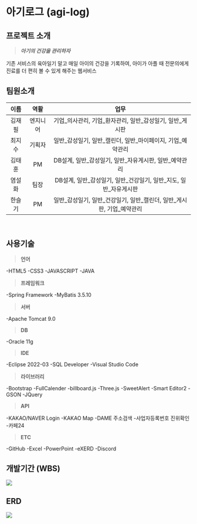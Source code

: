 # 아기로그 (agi-log)

## 프로젝트 소개
> **_아기의 건강을 관리하자_**

기존 서비스의 육아일기 말고 매일 아이의 건강을 기록하여, 아이가 아플 때 전문의에게 진료를 더 편히 볼 수 있게 해주는 웹서비스
<br>

## 팀원소개
|이름|역활|업무|
|:---:|:---:|:---:|
|김재필|엔지니어|기업_의사관리, 기업_환자관리, 일반_감성일기, 일반_게시판|
|최지수|기획자|일반_감성일기, 일반_캘린더, 일반_마이페이지, 기업_예약관리|
|김태훈|PM|DB설계, 일반_감성일기, 일반_자유게시판, 일반_예약관리|
|염설화|팀장|DB설계, 일반_감성일기, 일반_건강일기, 일반_지도, 일반_자유게시판|
|한슬기|PM|일반_감성일기, 일반_건강일기, 일반_캘린더, 일반_게시판, 기업_예약관리|
<br>

## 사용기술
> **언어**  

-HTML5
-CSS3
-JAVASCRIPT
-JAVA

> **프레임워크**

-Spring Framework
-MyBatis 3.5.10
	
> **서버**

-Apache Tomcat 9.0

> **DB**  

-Oracle 11g

> **IDE**  

-Eclipse 2022-03
-SQL Developer
-Visual Studio Code

> **라이브러리** 
 
-Bootstrap
-FullCalender
-billboard.js
-Three.js
-SweetAlert
-Smart Editor2
-GSON
-JQuery

> **API**  

-KAKAO/NAVER Login
-KAKAO Map
-DAME 주소검색
-사업자등록번호 진위확인
-카페24

> **ETC**  

-GitHub
-Excel
-PowerPoint
-eXERD
-Discord
<br>

## 개발기간 (WBS)
![](KakaoTalk_Photo_2022-10-23-00-19-30.png)
<br>

## ERD
![](KakaoTalk_Image_2022-10-23-00-20-45.png)
